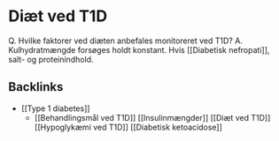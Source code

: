 # Diæt ved T1D
Q. Hvilke faktorer ved diæten anbefales monitoreret ved T1D?
A. Kulhydratmængde forsøges holdt konstant. Hvis [[Diabetisk nefropati]], salt- og proteinindhold.

## Backlinks
* [[Type 1 diabetes]]
	* [[Behandlingsmål ved T1D]]
[[Insulinmængder]]
[[Diæt ved T1D]]
[[Hypoglykæmi ved T1D]]
[[Diabetisk ketoacidose]]

<!-- #anki/tag/med/Endocrinology #anki/deck/Medicine -->

<!-- {BearID:08E39D76-E8F1-4B18-A49E-8CB6D56D785C-15088-0000CD20D78DEBC8} -->
